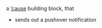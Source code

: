 a [’cause](https://github.com/freder/cause) building block, that<br>
- sends out a pushover notification
